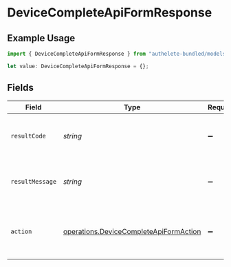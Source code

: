 # DeviceCompleteApiFormResponse

## Example Usage

```typescript
import { DeviceCompleteApiFormResponse } from "authelete-bundled/models/operations";

let value: DeviceCompleteApiFormResponse = {};
```

## Fields

| Field                                                                                            | Type                                                                                             | Required                                                                                         | Description                                                                                      |
| ------------------------------------------------------------------------------------------------ | ------------------------------------------------------------------------------------------------ | ------------------------------------------------------------------------------------------------ | ------------------------------------------------------------------------------------------------ |
| `resultCode`                                                                                     | *string*                                                                                         | :heavy_minus_sign:                                                                               | The code which represents the result of the API call.                                            |
| `resultMessage`                                                                                  | *string*                                                                                         | :heavy_minus_sign:                                                                               | A short message which explains the result of the API call.                                       |
| `action`                                                                                         | [operations.DeviceCompleteApiFormAction](../../models/operations/devicecompleteapiformaction.md) | :heavy_minus_sign:                                                                               | The next action that the authorization server implementation should take.<br/>                   |